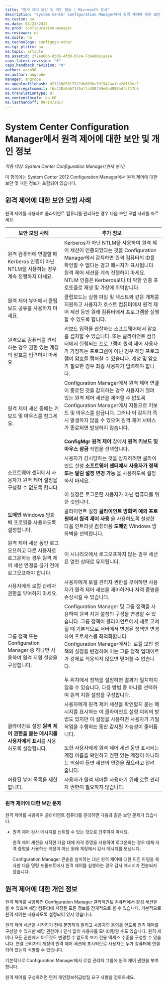 ```yaml
---
title: "원격 제어 보안 및 개인 정보 | Microsoft 문서"
description: "System Center Configuration Manager에서 원격 제어에 대한 보안 및 개인 정보를 확인합니다."
ms.custom: na
ms.date: 04/23/2017
ms.prod: configuration-manager
ms.reviewer: na
ms.suite: na
ms.technology: configmgr-other
ms.tgt_pltfrm: na
ms.topic: article
ms.assetid: 272ee86b-d3d9-4fd9-b5c4-73e490e1a1e4
caps.latest.revision: "6"
caps.handback.revision: "0"
author: arob98
ms.author: angrobe
manager: angrobe
ms.openlocfilehash: d2f12805017517db803bc7d1942aa1ea2d752ec7
ms.sourcegitcommit: f6a428a8db7145affa388f59e0ad880bdfcf17b5
ms.translationtype: HT
ms.contentlocale: ko-KR
ms.lasthandoff: 09/14/2017
---
```

# <a name="security-and-privacy-for-remote-control-in-system-center-configuration-manager"></a>System Center Configuration Manager에서 원격 제어에 대한 보안 및 개인 정보

*적용 대상: System Center Configuration Manager(현재 분기)*

이 항목에는 System Center 2012 Configuration Manager에서 원격 제어에 대한 보안 및 개인 정보가 포함되어 있습니다.  

##  <a name="BKMK_Security_HardwareInventory"></a> 원격 제어에 대한 보안 모범 사례  
 원격 제어를 사용하여 클라이언트 컴퓨터를 관리하는 경우 다음 보안 모범 사례를 따르세요.  

|보안 모범 사례|추가 정보|  
|----------------------------|----------------------|  
|원격 컴퓨터에 연결할 때 Kerberos 인증이 아닌 NTLM을 사용하는 경우 계속 진행하지 마세요.|Kerberos가 아닌 NTLM을 사용하여 원격 제어 세션이 인증되었다는 것을 Configuration Manager에서 감지하면 원격 컴퓨터의 ID를 확인할 수 없다는 경고 메시지가 표시됩니다. 원격 제어 세션을 계속 진행하지 마세요. NTLM 인증은 Kerberos보다 더 약한 인증 프로토콜로 재생 및 가장에 취약합니다.|  
|원격 제어 뷰어에서 클립보드 공유를 사용하지 마세요.|클립보드는 실행 파일 및 텍스트와 같은 개체를 지원하고 사용자가 호스트 컴퓨터에서 원격 제어 세션 동안 원래 컴퓨터에서 프로그램을 실행할 수 있도록 합니다.|  
|원격으로 컴퓨터를 관리하는 경우 권한 있는 계정의 암호를 입력하지 마세요.|키보드 입력을 관찰하는 소프트웨어에서 암호를 캡처할 수 있습니다. 또는 클라이언트 컴퓨터에서 실행되는 프로그램이 원격 제어 사용자가 가정하는 프로그램이 아닌 경우 해당 프로그램이 암호를 캡처할 수 있습니다. 계정 및 암호가 필요한 경우 최종 사용자가 입력해야 합니다.|  
|원격 제어 세션 중에는 키보드 및 마우스를 잠그세요.|Configuration Manager에서 원격 제어 연결이 종료된 것을 감지하는 경우 사용자가 열려 있는 원격 제어 세션을 제어할 수 없도록 Configuration Manager에서 자동으로 키보드 및 마우스를 잠급니다. 그러나 이 감지가 즉시 발생하지 않을 수 있으며 원격 제어 서비스가 종료되면 발생하지 않습니다.<br /><br /> **ConfigMgr 원격 제어** 창에서 **원격 키보드 및 마우스 잠금** 작업을 선택합니다.|  
|소프트웨어 센터에서 사용자가 원격 제어 설정을 구성할 수 없도록 합니다.|사용자가 감시당하는 것을 방지하려면 클라이언트 설정 **소프트웨어 센터에서 사용자가 정책 또는 알림 설정 변경 가능** 을 사용하도록 설정하지 마세요.<br /><br /> 이 설정은 로그온한 사용자가 아닌 컴퓨터를 위한 것입니다.|  
|**도메인** Windows 방화벽 프로필을 사용하도록 설정합니다.|클라이언트 설정 **클라이언트 방화벽 예외 프로필에서 원격 제어 사용** 을 사용하도록 설정한 다음 인트라넷 컴퓨터용 **도메인** Windows 방화벽을 선택합니다.|  
|원격 제어 세션 동안 로그오프하고 다른 사용자로 로그온하는 경우 원격 제어 세션 연결을 끊기 전에 로그오프해야 합니다.|이 시나리오에서 로그오프하지 않는 경우 세션은 열린 상태로 유지됩니다.|  
|사용자에게 로컬 관리자 권한을 부여하지 마세요.|사용자에게 로컬 관리자 권한을 부여하면 사용자가 원격 제어 세션을 제어하거나 자격 증명을 손상시킬 수 있습니다.|  
|그룹 정책 또는 Configuration Manager 중 하나만 사용하여 원격 지원 설정을 구성합니다.|Configuration Manager 및 그룹 정책을 사용하여 원격 지원 설정의 구성을 변경할 수 있습니다. 그룹 정책이 클라이언트에서 새로 고쳐질 때 기본적으로 서버에서 변경된 정책만 변경하여 프로세스를 최적화합니다. Configuration Manager에서는 로컬 보안 정책의 설정을 변경하며 이는 그룹 정책 업데이트가 강제로 적용되지 않으면 덮어쓸 수 없습니다.<br /><br /> 두 위치에서 정책을 설정하면 결과가 일치하지 않을 수 있습니다. 다음 방법 중 하나를 선택하여 원격 지원 설정을 구성합니다.|  
|클라이언트 설정 **원격 제어 권한을 묻는 메시지를 사용자에게 표시**를 사용하도록 설정합니다.|사용자에게 원격 제어 세션을 확인할지 묻는 메시지를 표시하는 이 클라이언트 설정 이외의 방법도 있지만 이 설정을 사용하면 사용자가 기밀 작업을 수행하는 동안 감시될 가능성이 줄어듭니다.<br /><br /> 또한 사용자에게 원격 제어 세션 동안 표시되는 계정 이름을 확인하고 권한 있는 계정이 아니라는 의심이 들면 세션의 연결을 끊으라고 알려 줍니다.|  
|허용된 뷰어 목록을 제한합니다.|사용자가 원격 제어를 사용하기 위해 로컬 관리자 권한이 필요하지 않습니다.|  

### <a name="security-issues-for-remote-control"></a>원격 제어에 대한 보안 문제  
 원격 제어를 사용하여 클라이언트 컴퓨터를 관리하면 다음과 같은 보안 문제가 있습니다.  

-   원격 제어 감사 메시지를 신뢰할 수 있는 것으로 간주하지 마세요.  

     원격 제어 세션을 시작한 다음 대체 자격 증명을 사용하여 로그온하는 경우 대체 자격 증명을 사용하는 계정이 아닌 원래 계정에서 감사 메시지를 보냅니다.  

     Configuration Manager 콘솔을 설치하는 대신 원격 제어에 대한 이진 파일을 복사한 다음 명령 프롬프트에서 원격 제어를 실행하는 경우 감사 메시지가 전송되지 않습니다.  

##  <a name="BKMK_Privacy_HardwareInventory"></a> 원격 제어에 대한 개인 정보  
 원격 제어를 사용하면 Configuration Manager 클라이언트 컴퓨터에서 활성 세션을 볼 수 있으며 해당 컴퓨터에 저장된 모든 정보를 잠재적으로 볼 수 있습니다. 기본적으로 원격 제어는 사용하도록 설정되어 있지 않습니다.  

 원격 제어 세션을 시작하기 전에 분명하게 알리고 사용자의 동의를 얻도록 원격 제어를 구성할 수 있지만 해당 권한이나 인식 없이 사용자를 모니터링할 수도 있습니다. 원격 제어나 모든 권한에서 아무것도 변경할 수 없도록 보기 전용 액세스 수준을 구성할 수 있습니다. 연결 관리자의 계정이 원격 제어 세션에 표시되므로 사용자는 누가 컴퓨터에 연결되어 있는지 식별할 수 있습니다.  

 기본적으로 Configuration Manager에서 로컬 관리자 그룹에 원격 제어 권한을 부여합니다.  

 원격 제어를 구성하려면 먼저 개인정보취급방침 요구 사항을 검토하세요.  
